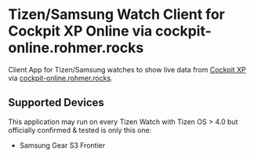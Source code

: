 # Tizen/Samsung Watch Client for Cockpit XP Online via cockpit-online.rohmer.rocks

Client App for Tizen/Samsung watches to show live data from [Cockpit XP](https://www.cockpit-xp.de/) via [cockpit-online.rohmer.rocks](https://cockpit-online.rohmer.rocks).

## Supported Devices

This application may run on every Tizen Watch with Tizen OS > 4.0 but officially confirmed & tested is only this one:

- Samsung Gear S3 Frontier
